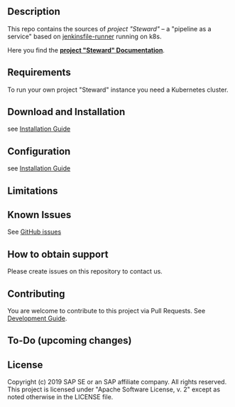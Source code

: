 ## Description

This repo contains the sources of _project "Steward"_ &ndash; a "pipeline as a service" based on [jenkinsfile-runner] running on k8s.

Here you find the [**project "Steward" Documentation**](docs/README.md).
   
  
## Requirements

To run your own project "Steward" instance you need a Kubernetes cluster.

## Download and Installation

see [Installation Guide](docs/install/README.md)

## Configuration

see [Installation Guide](docs/install/README.md)

## Limitations

## Known Issues

See [GitHub issues](https://github.com/SAP/stewardci-core/issues)

## How to obtain support

Please create issues on this repository to contact us.

## Contributing

You are welcome to contribute to this project via Pull Requests. See [Development Guide](docs/development/README.md).


## To-Do (upcoming changes)

## License

Copyright (c) 2019 SAP SE or an SAP affiliate company. All rights reserved.
This project is licensed under "Apache Software License, v. 2" except as noted otherwise in the LICENSE file.



[jenkinsfile-runner]: https://github.com/jenkinsci/jenkinsfile-runner
